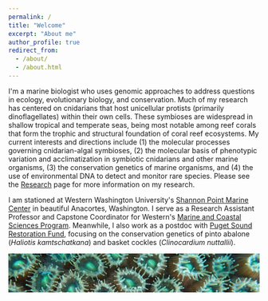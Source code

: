```yaml
---
permalink: /
title: "Welcome"
excerpt: "About me"
author_profile: true
redirect_from: 
  - /about/
  - /about.html
---
```


I'm a marine biologist who uses genomic approaches to address questions in ecology, evolutionary biology, and conservation. Much of my research has centered on cnidarians that host unicellular protists (primarily dinoflagellates) within their own cells. These symbioses are widespread in shallow tropical and temperate seas, being most notable among reef corals that form the trophic and structural foundation of coral reef ecosystems. My current interests and directions include (1) the molecular processes governing cnidarian-algal symbioses, (2) the molecular basis of phenotypic variation and acclimatization in symbiotic cnidarians and other marine organisms, (3) the conservation genetics of marine organisms, and (4) the use of environmental DNA to detect and monitor rare species. Please see the [Research](https://jldimond.github.io/pubs/) page for more information on my research.

I am stationed at Western Washington University's [Shannon Point Marine Center](http://www.wwu.edu/spmc/) in beautiful Anacortes, Washington. I serve as a Research Assistant Professor and Capstone Coordinator for Western's [Marine and Coastal Sciences Program](https://marine.wwu.edu/). Meanwhile, I also work as a postdoc with [Puget Sound Restoration Fund](https://restorationfund.org/), focusing on the conservation genetics of pinto abalone (_Haliotis kamtschatkana_) and basket cockles (_Clinocardium nuttallii_).

![polyps](/images/PC140520.JPG)
